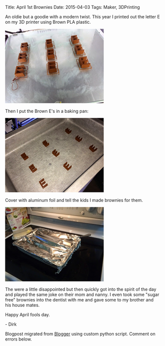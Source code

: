 Title: April 1st Brownies
Date: 2015-04-03
Tags: Maker, 3DPrinting

An oldie but a goodie with a modern twist. This year I printed out the letter
E on my 3D printer using Brown PLA plastic.  

![](../images/blogger-image--2074689448.jpg)


Then I put the Brown E's in a baking pan:

![](../images/blogger-image--458341699.jpg)

Cover with aluminum foil and tell the kids I made brownies for them.

![../images/blogger-image-1911830558.jpg](../images/blogger-image-1911830558.jpg)

The were a little disappointed but then quickly got into the spirit of the day
and played the same joke on their mom and nanny.  I even took some "sugar
free" brownies into the dentist with me and gave some to my brother and his
house mates.    

Happy April fools day.

\- Dirk

Blogpost migrated from [Blogger](https://apprenticemaker.blogspot.com/2015/04/april-1st-brownies.html) using custom python script. Comment on errors below.
